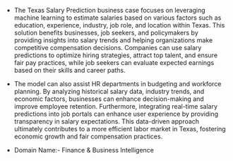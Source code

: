 * The Texas Salary Prediction business case focuses on leveraging machine learning to estimate salaries based on various factors such as education, experience, industry, job role, and location within Texas. This solution benefits businesses, job seekers, and policymakers by providing insights into salary trends and helping organizations make competitive compensation decisions. Companies can use salary predictions to optimize hiring strategies, attract top talent, and ensure fair pay practices, while job seekers can evaluate expected earnings based on their skills and career paths.

* The model can also assist HR departments in budgeting and workforce planning. By analyzing historical salary data, industry trends, and economic factors, businesses can enhance decision-making and improve employee retention. Furthermore, integrating real-time salary predictions into job portals can enhance user experience by providing transparency in salary expectations. This data-driven approach ultimately contributes to a more efficient labor market in Texas, fostering economic growth and fair compensation practices.

* Domain Name:- Finance & Business Intelligence
